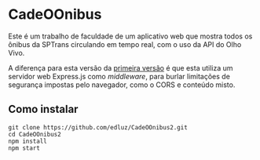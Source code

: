 # CadeOOnibus

Este é um trabalho de faculdade de um aplicativo web que mostra todos os ônibus da SPTrans circulando em tempo real, com o uso da API do Olho Vivo.

A diferença para esta versão da [primeira versão](https://github.com/edluz/CadeOOnibus) é que esta utiliza um servidor web Express.js como *middleware*, para burlar limitações de segurança impostas pelo navegador, como o CORS e conteúdo misto.

## Como instalar

```
git clone https://github.com/edluz/CadeOOnibus2.git
cd CadeOOnibus2
npm install
npm start
```
